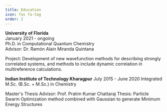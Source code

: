 ```yaml
---
title: Education
icon: fas fa-tag
order: 2
---
```


**University of Florida**  
January 2021 - ongoing  
Ph.D. in Computational Quantum Chemistry  
Advisor: Dr. Ramón Alain Miranda Quintana

Project: Development of new wavefunction methods for describing strongly correlated systems, and methods to include dynamic correlation in multireference calculations.


**Indian Institute of Technology Kharagpur**
July 2015 - June 2020
Integrated M.Sc. (B.Sc. + M.Sc.) in Chemistry  

Master's Thesis Advisor: Prof. Pratim Kumar Chattaraj
Thesis: Particle Swarm Optimization method combined with Gaussian to generate Minimum Energy Structures
